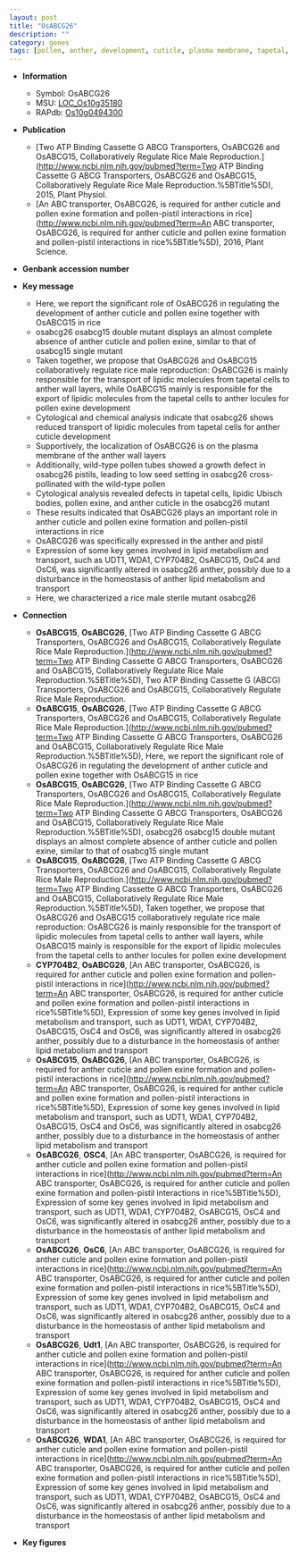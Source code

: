 ```yaml
---
layout: post
title: "OsABCG26"
description: ""
category: genes
tags: [pollen, anther, development, cuticle, plasma membrane, tapetal, growth, seed, homeostasis, sterile, pollen exine formation]
---
```


* **Information**  
    + Symbol: OsABCG26  
    + MSU: [LOC_Os10g35180](http://rice.plantbiology.msu.edu/cgi-bin/ORF_infopage.cgi?orf=LOC_Os10g35180)  
    + RAPdb: [Os10g0494300](http://rapdb.dna.affrc.go.jp/viewer/gbrowse_details/irgsp1?name=Os10g0494300)  

* **Publication**  
    + [Two ATP Binding Cassette G ABCG Transporters, OsABCG26 and OsABCG15, Collaboratively Regulate Rice Male Reproduction.](http://www.ncbi.nlm.nih.gov/pubmed?term=Two ATP Binding Cassette G ABCG Transporters, OsABCG26 and OsABCG15, Collaboratively Regulate Rice Male Reproduction.%5BTitle%5D), 2015, Plant Physiol.
    + [An ABC transporter, OsABCG26, is required for anther cuticle and pollen exine formation and pollen-pistil interactions in rice](http://www.ncbi.nlm.nih.gov/pubmed?term=An ABC transporter, OsABCG26, is required for anther cuticle and pollen exine formation and pollen-pistil interactions in rice%5BTitle%5D), 2016, Plant Science.

* **Genbank accession number**  

* **Key message**  
    + Here, we report the significant role of OsABCG26 in regulating the development of anther cuticle and pollen exine together with OsABCG15 in rice
    + osabcg26 osabcg15 double mutant displays an almost complete absence of anther cuticle and pollen exine, similar to that of osabcg15 single mutant
    + Taken together, we propose that OsABCG26 and OsABCG15 collaboratively regulate rice male reproduction: OsABCG26 is mainly responsible for the transport of lipidic molecules from tapetal cells to anther wall layers, while OsABCG15 mainly is responsible for the export of lipidic molecules from the tapetal cells to anther locules for pollen exine development
    + Cytological and chemical analysis indicate that osabcg26 shows reduced transport of lipidic molecules from tapetal cells for anther cuticle development
    + Supportively, the localization of OsABCG26 is on the plasma membrane of the anther wall layers
    + Additionally, wild-type pollen tubes showed a growth defect in osabcg26 pistils, leading to low seed setting in osabcg26 cross-pollinated with the wild-type pollen
    + Cytological analysis revealed defects in tapetal cells, lipidic Ubisch bodies, pollen exine, and anther cuticle in the osabcg26 mutant
    + These results indicated that OsABCG26 plays an important role in anther cuticle and pollen exine formation and pollen-pistil interactions in rice
    + OsABCG26 was specifically expressed in the anther and pistil
    + Expression of some key genes involved in lipid metabolism and transport, such as UDT1, WDA1, CYP704B2, OsABCG15, OsC4 and OsC6, was significantly altered in osabcg26 anther, possibly due to a disturbance in the homeostasis of anther lipid metabolism and transport
    + Here, we characterized a rice male sterile mutant osabcg26

* **Connection**  
    + __OsABCG15__, __OsABCG26__, [Two ATP Binding Cassette G ABCG Transporters, OsABCG26 and OsABCG15, Collaboratively Regulate Rice Male Reproduction.](http://www.ncbi.nlm.nih.gov/pubmed?term=Two ATP Binding Cassette G ABCG Transporters, OsABCG26 and OsABCG15, Collaboratively Regulate Rice Male Reproduction.%5BTitle%5D), Two ATP Binding Cassette G (ABCG) Transporters, OsABCG26 and OsABCG15, Collaboratively Regulate Rice Male Reproduction.
    + __OsABCG15__, __OsABCG26__, [Two ATP Binding Cassette G ABCG Transporters, OsABCG26 and OsABCG15, Collaboratively Regulate Rice Male Reproduction.](http://www.ncbi.nlm.nih.gov/pubmed?term=Two ATP Binding Cassette G ABCG Transporters, OsABCG26 and OsABCG15, Collaboratively Regulate Rice Male Reproduction.%5BTitle%5D), Here, we report the significant role of OsABCG26 in regulating the development of anther cuticle and pollen exine together with OsABCG15 in rice
    + __OsABCG15__, __OsABCG26__, [Two ATP Binding Cassette G ABCG Transporters, OsABCG26 and OsABCG15, Collaboratively Regulate Rice Male Reproduction.](http://www.ncbi.nlm.nih.gov/pubmed?term=Two ATP Binding Cassette G ABCG Transporters, OsABCG26 and OsABCG15, Collaboratively Regulate Rice Male Reproduction.%5BTitle%5D), osabcg26 osabcg15 double mutant displays an almost complete absence of anther cuticle and pollen exine, similar to that of osabcg15 single mutant
    + __OsABCG15__, __OsABCG26__, [Two ATP Binding Cassette G ABCG Transporters, OsABCG26 and OsABCG15, Collaboratively Regulate Rice Male Reproduction.](http://www.ncbi.nlm.nih.gov/pubmed?term=Two ATP Binding Cassette G ABCG Transporters, OsABCG26 and OsABCG15, Collaboratively Regulate Rice Male Reproduction.%5BTitle%5D), Taken together, we propose that OsABCG26 and OsABCG15 collaboratively regulate rice male reproduction: OsABCG26 is mainly responsible for the transport of lipidic molecules from tapetal cells to anther wall layers, while OsABCG15 mainly is responsible for the export of lipidic molecules from the tapetal cells to anther locules for pollen exine development
    + __CYP704B2__, __OsABCG26__, [An ABC transporter, OsABCG26, is required for anther cuticle and pollen exine formation and pollen-pistil interactions in rice](http://www.ncbi.nlm.nih.gov/pubmed?term=An ABC transporter, OsABCG26, is required for anther cuticle and pollen exine formation and pollen-pistil interactions in rice%5BTitle%5D), Expression of some key genes involved in lipid metabolism and transport, such as UDT1, WDA1, CYP704B2, OsABCG15, OsC4 and OsC6, was significantly altered in osabcg26 anther, possibly due to a disturbance in the homeostasis of anther lipid metabolism and transport
    + __OsABCG15__, __OsABCG26__, [An ABC transporter, OsABCG26, is required for anther cuticle and pollen exine formation and pollen-pistil interactions in rice](http://www.ncbi.nlm.nih.gov/pubmed?term=An ABC transporter, OsABCG26, is required for anther cuticle and pollen exine formation and pollen-pistil interactions in rice%5BTitle%5D), Expression of some key genes involved in lipid metabolism and transport, such as UDT1, WDA1, CYP704B2, OsABCG15, OsC4 and OsC6, was significantly altered in osabcg26 anther, possibly due to a disturbance in the homeostasis of anther lipid metabolism and transport
    + __OsABCG26__, __OSC4__, [An ABC transporter, OsABCG26, is required for anther cuticle and pollen exine formation and pollen-pistil interactions in rice](http://www.ncbi.nlm.nih.gov/pubmed?term=An ABC transporter, OsABCG26, is required for anther cuticle and pollen exine formation and pollen-pistil interactions in rice%5BTitle%5D), Expression of some key genes involved in lipid metabolism and transport, such as UDT1, WDA1, CYP704B2, OsABCG15, OsC4 and OsC6, was significantly altered in osabcg26 anther, possibly due to a disturbance in the homeostasis of anther lipid metabolism and transport
    + __OsABCG26__, __OsC6__, [An ABC transporter, OsABCG26, is required for anther cuticle and pollen exine formation and pollen-pistil interactions in rice](http://www.ncbi.nlm.nih.gov/pubmed?term=An ABC transporter, OsABCG26, is required for anther cuticle and pollen exine formation and pollen-pistil interactions in rice%5BTitle%5D), Expression of some key genes involved in lipid metabolism and transport, such as UDT1, WDA1, CYP704B2, OsABCG15, OsC4 and OsC6, was significantly altered in osabcg26 anther, possibly due to a disturbance in the homeostasis of anther lipid metabolism and transport
    + __OsABCG26__, __Udt1__, [An ABC transporter, OsABCG26, is required for anther cuticle and pollen exine formation and pollen-pistil interactions in rice](http://www.ncbi.nlm.nih.gov/pubmed?term=An ABC transporter, OsABCG26, is required for anther cuticle and pollen exine formation and pollen-pistil interactions in rice%5BTitle%5D), Expression of some key genes involved in lipid metabolism and transport, such as UDT1, WDA1, CYP704B2, OsABCG15, OsC4 and OsC6, was significantly altered in osabcg26 anther, possibly due to a disturbance in the homeostasis of anther lipid metabolism and transport
    + __OsABCG26__, __WDA1__, [An ABC transporter, OsABCG26, is required for anther cuticle and pollen exine formation and pollen-pistil interactions in rice](http://www.ncbi.nlm.nih.gov/pubmed?term=An ABC transporter, OsABCG26, is required for anther cuticle and pollen exine formation and pollen-pistil interactions in rice%5BTitle%5D), Expression of some key genes involved in lipid metabolism and transport, such as UDT1, WDA1, CYP704B2, OsABCG15, OsC4 and OsC6, was significantly altered in osabcg26 anther, possibly due to a disturbance in the homeostasis of anther lipid metabolism and transport

* **Key figures**  


